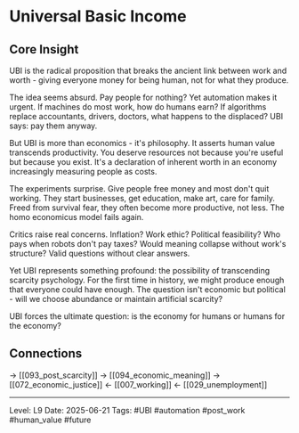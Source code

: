 # Universal Basic Income

## Core Insight
UBI is the radical proposition that breaks the ancient link between work and worth - giving everyone money for being human, not for what they produce.

The idea seems absurd. Pay people for nothing? Yet automation makes it urgent. If machines do most work, how do humans earn? If algorithms replace accountants, drivers, doctors, what happens to the displaced? UBI says: pay them anyway.

But UBI is more than economics - it's philosophy. It asserts human value transcends productivity. You deserve resources not because you're useful but because you exist. It's a declaration of inherent worth in an economy increasingly measuring people as costs.

The experiments surprise. Give people free money and most don't quit working. They start businesses, get education, make art, care for family. Freed from survival fear, they often become more productive, not less. The homo economicus model fails again.

Critics raise real concerns. Inflation? Work ethic? Political feasibility? Who pays when robots don't pay taxes? Would meaning collapse without work's structure? Valid questions without clear answers.

Yet UBI represents something profound: the possibility of transcending scarcity psychology. For the first time in history, we might produce enough that everyone could have enough. The question isn't economic but political - will we choose abundance or maintain artificial scarcity?

UBI forces the ultimate question: is the economy for humans or humans for the economy?

## Connections
→ [[093_post_scarcity]]
→ [[094_economic_meaning]]
→ [[072_economic_justice]]
← [[007_working]]
← [[029_unemployment]]

---
Level: L9
Date: 2025-06-21
Tags: #UBI #automation #post_work #human_value #future